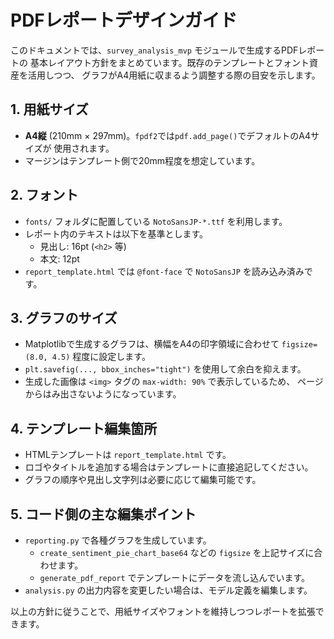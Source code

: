 # PDFレポートデザインガイド

このドキュメントでは、`survey_analysis_mvp` モジュールで生成するPDFレポートの
基本レイアウト方針をまとめています。既存のテンプレートとフォント資産を活用しつつ、
グラフがA4用紙に収まるよう調整する際の目安を示します。

## 1. 用紙サイズ
- **A4縦** (210mm × 297mm)。`fpdf2`では`pdf.add_page()`でデフォルトのA4サイズが
  使用されます。
- マージンはテンプレート側で20mm程度を想定しています。

## 2. フォント
- `fonts/` フォルダに配置している `NotoSansJP-*.ttf` を利用します。
- レポート内のテキストは以下を基準とします。
  - 見出し: 16pt (`<h2>` 等)
  - 本文: 12pt
- `report_template.html` では `@font-face` で `NotoSansJP` を読み込み済みです。

## 3. グラフのサイズ
- Matplotlibで生成するグラフは、横幅をA4の印字領域に合わせて
  `figsize=(8.0, 4.5)` 程度に設定します。
- `plt.savefig(..., bbox_inches="tight")` を使用して余白を抑えます。
- 生成した画像は `<img>` タグの `max-width: 90%` で表示しているため、
  ページからはみ出さないようになっています。

## 4. テンプレート編集箇所
- HTMLテンプレートは `report_template.html` です。
- ロゴやタイトルを追加する場合はテンプレートに直接追記してください。
- グラフの順序や見出し文字列は必要に応じて編集可能です。

## 5. コード側の主な編集ポイント
- `reporting.py` で各種グラフを生成しています。
  - `create_sentiment_pie_chart_base64` などの `figsize` を上記サイズに合わせます。
  - `generate_pdf_report` でテンプレートにデータを流し込んでいます。
- `analysis.py` の出力内容を変更したい場合は、モデル定義を編集します。

以上の方針に従うことで、用紙サイズやフォントを維持しつつレポートを拡張できます。
